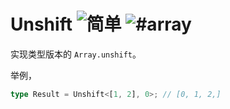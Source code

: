 <h1>
Unshift
<img src="https://img.shields.io/badge/-%E7%AE%80%E5%8D%95-7aad0c" alt="简单"/>
<img src="https://img.shields.io/badge/-%23array-999" alt="#array"/>
</h1>

实现类型版本的 `Array.unshift`。

举例，

```typescript
type Result = Unshift<[1, 2], 0>; // [0, 1, 2,]
```
